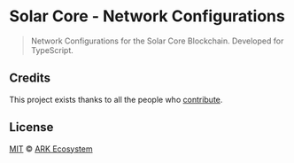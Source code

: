 # Solar Core - Network Configurations

> Network Configurations for the Solar Core Blockchain. Developed for TypeScript.

## Credits

This project exists thanks to all the people who [contribute](../../../../contributors).

## License

[MIT](LICENSE) © [ARK Ecosystem](https://ark.io)
